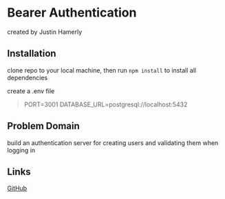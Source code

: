 # Bearer Authentication

created by Justin Hamerly

## Installation

clone repo to your local machine,
then run `npm install` to install all dependencies  

create a .env file
>PORT=3001
>DATABASE_URL=postgresql://localhost:5432

## Problem Domain

build an authentication server for creating users and validating them when logging in

## Links

[GitHub](https://github.com/JustinHamerly/bearer-auth)
